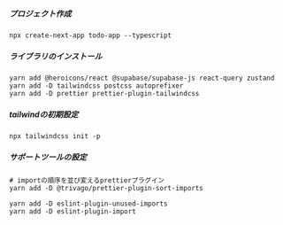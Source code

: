 ##### プロジェクト作成

```
npx create-next-app todo-app --typescript
```

##### ライブラリのインストール

```
yarn add @heroicons/react @supabase/supabase-js react-query zustand
yarn add -D tailwindcss postcss autoprefixer
yarn add -D prettier prettier-plugin-tailwindcss
```

##### tailwindの初期設定

```
npx tailwindcss init -p
```

##### サポートツールの設定

```
# importの順序を並び変えるprettierプラグイン
yarn add -D @trivago/prettier-plugin-sort-imports

yarn add -D eslint-plugin-unused-imports
yarn add -D eslint-plugin-import
```